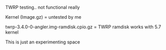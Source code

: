 TWRP testing.. not functional really

Kernel (Image.gz) = untested by me

twrp-3.4.0-0-angler.img-ramdisk.cpio.gz = TWRP ramdisk works with 5.7 kernel

This is just an experimenting space
